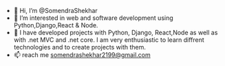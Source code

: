 - 👋 Hi, I’m @SomendraShekhar
- 👀 I’m interested in web and software development using Python,Django,React & Node.
- 🌱 I have developed projects with Python, Django, React,Node as well as with .net MVC and .net core.
I am very enthusiastic to learn diffrent technologies and to create projects with them.
- 📫 reach me somendrashekhar2199@gmail.com

<!---
SomendraShekhar/SomendraShekhar is a ✨ special ✨ repository because its `README.md` (this file) appears on your GitHub profile.
You can click the Preview link to take a look at your changes.
--->
